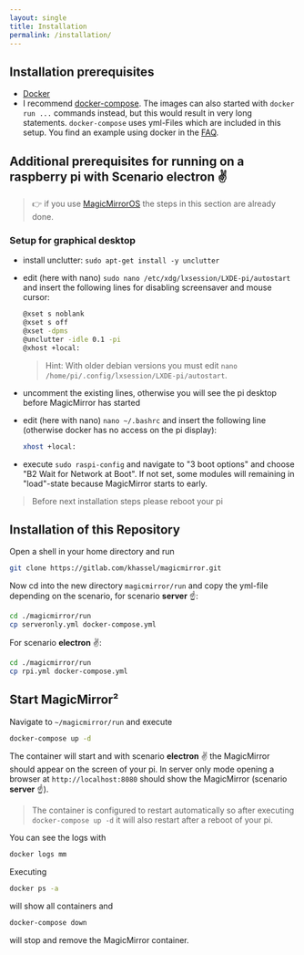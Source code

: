 ```yaml
---
layout: single
title: Installation
permalink: /installation/
---
```


## Installation prerequisites

* [Docker](https://docs.docker.com/engine/installation/)
* I recommend [docker-compose](https://docs.docker.com/compose/install/). The images can also started with `docker run ...` commands instead,
  but this would result in very long statements. `docker-compose` uses yml-Files which are included in this setup. You find an example using
  docker in the [FAQ](/faq/).

## Additional prerequisites for running on a raspberry pi with Scenario **electron** ✌️

> 👉 if you use [MagicMirrorOS](https://github.com/guysoft/MagicMirrorOS) the steps in this section are already done.

### Setup for graphical desktop
- install unclutter: `sudo apt-get install -y unclutter`
- edit (here with nano) `sudo nano /etc/xdg/lxsession/LXDE-pi/autostart` and insert the following lines for disabling screensaver and mouse cursor:

  ```bash
  @xset s noblank
  @xset s off
  @xset -dpms
  @unclutter -idle 0.1 -pi
  @xhost +local:
  ```

  > Hint: With older debian versions you must edit `nano /home/pi/.config/lxsession/LXDE-pi/autostart`.

- uncomment the existing lines, otherwise you will see the pi desktop before MagicMirror has started
- edit (here with nano) `nano ~/.bashrc` and insert the following line (otherwise docker has no access on the pi display):
  ```bash
  xhost +local:
  ```
- execute `sudo raspi-config` and navigate to "3 boot options" and choose "B2 Wait for Network at Boot". If not set, some modules will remaining in "load"-state because MagicMirror starts to early.

> Before next installation steps please reboot your pi 

## Installation of this Repository

Open a shell in your home directory and run
```bash
git clone https://gitlab.com/khassel/magicmirror.git
```

Now cd into the new directory `magicmirror/run` and copy the yml-file depending on the scenario, for scenario **server** ☝️:
```bash
cd ./magicmirror/run
cp serveronly.yml docker-compose.yml
```

For scenario **electron** ✌️:
```bash
cd ./magicmirror/run
cp rpi.yml docker-compose.yml
```

## Start MagicMirror²

Navigate to `~/magicmirror/run` and execute

```bash
docker-compose up -d
```

The container will start and with scenario **electron** ✌️ the MagicMirror should appear on the screen of your pi. In server only mode opening a browser at `http://localhost:8080` should show the MagicMirror (scenario **server** ☝️).

> The container is configured to restart automatically so after executing `docker-compose up -d` it will also restart after a reboot of your pi.


You can see the logs with

```bash
docker logs mm
```

Executing
```bash
docker ps -a
```
will show all containers and 

```bash
docker-compose down
```

will stop and remove the MagicMirror container.